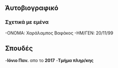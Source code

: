 ## Άυτοβιογραφικό

### Σχετικά με εμένα

  -ΟΝΟΜΑ: Χαράλαμπος Βαφάκος
  -ΗΜ/ΓΕΝ: 20/11/99

## Σπουδές
  
  -**Ιόνιο Παν.** απο το **2017**
  -**Τμήμα πληρ/κης**
